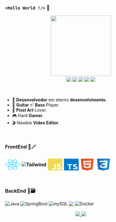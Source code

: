 ### `<Hello World !/>` 👋

<div align="center">
  <img height="200" width="200" src="https://media.discordapp.net/attachments/1131949287996137674/1146480049114071161/mepixel2_sem_fundo.png?width=671&height=671" />
</div>

<div align="center"> 
  <a href="https://www.linkedin.com/in/thayron-nogueira-954139280" target="_blank"><img src="https://img.shields.io/badge/-LinkedIn-%230077B5?style=for-the-badge&logo=linkedin&logoColor=white" target="_blank"></a> 
  <a href="https://www.instagram.com/thayrunogr" target="_blank"><img src="https://img.shields.io/badge/-Instagram-%23E4405F?style=for-the-badge&logo=instagram&logoColor=white" target="_blank"></a>
  <a href="https://discordapp.com/users/thayrun" target="_blank"><img src="https://img.shields.io/badge/Discord-7289DA?style=for-the-badge&logo=discord&logoColor=white" target="_blank"></a> 
 	<a href="https://www.twitch.tv/diaabu" target="_blank"><img src="https://img.shields.io/badge/Twitch-9146FF?style=for-the-badge&logo=twitch&logoColor=white" target="_blank"></a>
  <a href = "mailto:newprojectopen.on@gmail.com"><img src="https://img.shields.io/badge/-Gmail-%23333?style=for-the-badge&logo=gmail&logoColor=white" target="_blank"></a>
</div> <br><br>


<div>
  <ul>
     <li>🚀 <strong>Desenvolvedor</strong> em eterno <strong>desenvolvimento.</strong></li>
     <li>🎸 <strong>Guitar</strong> n' <strong>Bass</strong> Player.</li>
     <li>🎨 <strong>Pixel Art</strong> Lover.</li>
     <li>🎮 Hard <strong>Gamer</strong>.</li>
     <li>🎬 Newbie <strong>Video Editor</strong>.</li>
  </ul>
  </div>

<div style="display: inline_block"><br>

  <div>
    <h3>FrontEnd 🎨🪄<h3>
  <img align="center" alt="React" height="40" width="50" src="https://raw.githubusercontent.com/devicons/devicon/master/icons/react/react-original.svg">
  <img align="center" alt="Tailwind" height="40" width="50" src="https://cdn.jsdelivr.net/gh/devicons/devicon/icons/tailwindcss/tailwindcss-plain.svg" />
  <img align="center" alt="Js" height="40" width="50" src="https://raw.githubusercontent.com/devicons/devicon/master/icons/javascript/javascript-plain.svg">
  <img align="center" alt="Ts" height="40" width="50" src="https://raw.githubusercontent.com/devicons/devicon/master/icons/typescript/typescript-plain.svg">
  <img align="center" alt="HTML" height="40" width="50" src="https://raw.githubusercontent.com/devicons/devicon/master/icons/html5/html5-original.svg">
  <img align="center" alt="CSS" height="40" width="50" src="https://raw.githubusercontent.com/devicons/devicon/master/icons/css3/css3-original.svg">

  </div><br>
  
  <div> 
  <h3>BackEnd 💼🗃️</h3>
    <img align="center" alt="Java" height="40" width="50" src="https://cdn.jsdelivr.net/gh/devicons/devicon/icons/java/java-original.svg">
    <img align="center" alt="SpringBoot" height="40" width="50" src="https://cdn.jsdelivr.net/gh/devicons/devicon/icons/spring/spring-original.svg">
    <img align="center" alt="mySQL" heigh="40" width="50" src="https://cdn.jsdelivr.net/gh/devicons/devicon/icons/mysql/mysql-original.svg" /> 
    <img align="center" alt:="PostgreeSQL" heigh="40" width="50" src="https://cdn.jsdelivr.net/gh/devicons/devicon/icons/postgresql/postgresql-original.svg" />
    <img align="center" alt="Docker" heigh="40" width="50" src="https://cdn.jsdelivr.net/gh/devicons/devicon/icons/docker/docker-original.svg" /> 
  </div>


</div>
<br>


<div align="center">
      <a href="https://github.com/thayrun">
      <img src="https://github-readme-stats.vercel.app/api/top-langs/?username=thayrun&hide_progress=true&theme=highcontrast" />
      </a>
    <img heigh="200" width="200" src="https://cdn.discordapp.com/attachments/1131949287996137674/1146487198846304316/poke_sem_fundo.png" />
</div>
